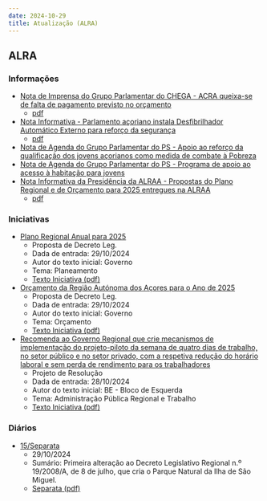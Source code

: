 ```yaml
---
date: 2024-10-29
title: Atualização (ALRA)
---
```

## ALRA

### Informações

* [Nota de Imprensa do Grupo Parlamentar do CHEGA - ACRA queixa-se de falta de pagamento previsto no orçamento](http://base.alra.pt:82/4DACTION/w_pesquisa_registo/8/20527)
  * [pdf](http://base.alra.pt:82/Doc_Noticias/NI20527.pdf)
* [Nota Informativa - Parlamento açoriano instala Desfibrilhador Automático Externo para reforço da segurança](http://base.alra.pt:82/4DACTION/w_pesquisa_registo/8/20528)
  * [pdf](http://base.alra.pt:82/Doc_Noticias/NI20528.pdf)
* [Nota de Agenda do Grupo Parlamentar do PS - Apoio ao reforço da qualificação dos jovens açorianos como medida de combate à Pobreza](http://base.alra.pt:82/4DACTION/w_pesquisa_registo/8/20530)
* [Nota de Agenda do Grupo Parlamentar do PS - Programa de apoio ao acesso à habitação para jovens](http://base.alra.pt:82/4DACTION/w_pesquisa_registo/8/20531)
* [Nota Informativa da Presidência da ALRAA - Propostas do Plano Regional e de Orçamento para 2025 entregues na ALRAA](http://base.alra.pt:82/4DACTION/w_pesquisa_registo/8/20532)
  * [pdf](http://base.alra.pt:82/Doc_Noticias/NI20532.pdf)

### Iniciativas

* [Plano Regional Anual para 2025](http://base.alra.pt:82/4DACTION/w_pesquisa_registo/3/3652)
  * Proposta de Decreto Leg.
  * Dada de entrada: 29/10/2024
  * Autor do texto inicial: Governo
  * Tema: Planeamento
  * [Texto Iniciativa (pdf)](http://base.alra.pt:82/iniciativas/iniciativas/XIIIEPpDLR020.pdf)
* [Orçamento da Região Autónoma dos Açores para o Ano de 2025](http://base.alra.pt:82/4DACTION/w_pesquisa_registo/3/3653)
  * Proposta de Decreto Leg.
  * Dada de entrada: 29/10/2024
  * Autor do texto inicial: Governo
  * Tema: Orçamento
  * [Texto Iniciativa (pdf)](http://base.alra.pt:82/iniciativas/iniciativas/XIIIEPpDLR021.pdf)
* [Recomenda ao Governo Regional que crie mecanismos de implementação do projeto-piloto da semana de quatro dias de trabalho, no setor público e no setor privado, com a respetiva redução do horário laboral e sem perda de rendimento para os trabalhadores](http://base.alra.pt:82/4DACTION/w_pesquisa_registo/3/3654)
  * Projeto de Resolução
  * Dada de entrada: 28/10/2024
  * Autor do texto inicial: BE - Bloco de Esquerda
  * Tema: Administração Pública Regional e Trabalho
  * [Texto Iniciativa (pdf)](http://base.alra.pt:82/iniciativas/iniciativas/XIIIEPjR020.pdf)

### Diários

* [15/Separata](http://base.alra.pt:82/4DACTION/w_pesquisa_registo/10/2793)
  * 29/10/2024
  * Sumário: Primeira alteração ao Decreto Legislativo Regional n.º 19/2008/A, de 8 de julho, que cria o Parque Natural da Ilha de São Miguel.
  * [Separata (pdf)](http://base.alra.pt:82/Diario/XIII15sepa.pdf)
